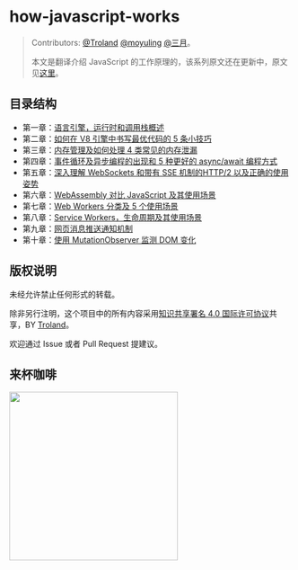 # how-javascript-works

> Contributors: [@Troland](https://github.com/Troland/)  [@moyuling](https://github.com/moyuling) [@三月](https://github.com/heaven2049)。
>
> 本文是翻译介绍 JavaScript 的工作原理的，该系列原文还在更新中，原文见[这里](https://blog.sessionstack.com/tagged/tutorial)。

## 目录结构

- 第一章：[语言引擎，运行时和调用栈概述](overview.md)
- 第二章：[如何在 V8 引擎中书写最优代码的 5 条小技巧](v8.md)
- 第三章：[内存管理及如何处理 4 类常见的内存泄漏](memory-management.md)
- 第四章：[事件循环及异步编程的出现和 5 种更好的 async/await 编程方式](event-loop.md) 
- 第五章：[深入理解 WebSockets 和带有 SSE 机制的HTTP/2 以及正确的使用姿势](http.md) 
- 第六章：[WebAssembly 对比 JavaScript 及其使用场景](webassembly.md)
- 第七章：[Web Workers 分类及 5 个使用场景](worker.md)
- 第八章：[Service Workers，生命周期及其使用场景](service-worker.md)
- 第九章：[网页消息推送通知机制](push-notifications.md)
- 第十章：[使用 MutationObserver 监测 DOM 变化](mutation-observer.md)

## 版权说明

未经允许禁止任何形式的转载。

除非另行注明，这个项目中的所有内容采用[知识共享署名 4.0 国际许可协议](http://creativecommons.org/licenses/by/4.0/)共享，BY [Troland](https://github.com/Troland)。

欢迎通过 Issue 或者 Pull Request 提建议。

## 来杯咖啡

<img src="https://user-images.githubusercontent.com/1475173/39091700-c211409e-462c-11e8-8531-90261c9a7b73.png" width="300"/>
